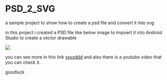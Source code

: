 # PSD_2_SVG
a sample project to show how to create a psd file and convert it into svg

in this project i created a PSD file like below image to impoert it into Android Studio to create a vector drawable

<image src='32.png' />

you can see more in this link <a href='https://start2develop.blogspot.com' >ssssddd</a> and also there is a youtube video that you can check it.

goodluck

